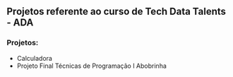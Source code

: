 

## Projetos referente ao curso de Tech Data Talents - ADA

### Projetos:

- Calculadora
- Projeto Final Técnicas de Programação I
Abobrinha
